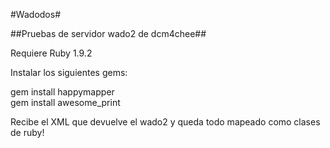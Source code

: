 #Wadodos#

##Pruebas de servidor wado2 de dcm4chee##

Requiere Ruby 1.9.2

Instalar los siguientes gems:

gem install happymapper  
gem install awesome_print  


Recibe el XML que devuelve el wado2 y queda todo mapeado como clases de ruby!